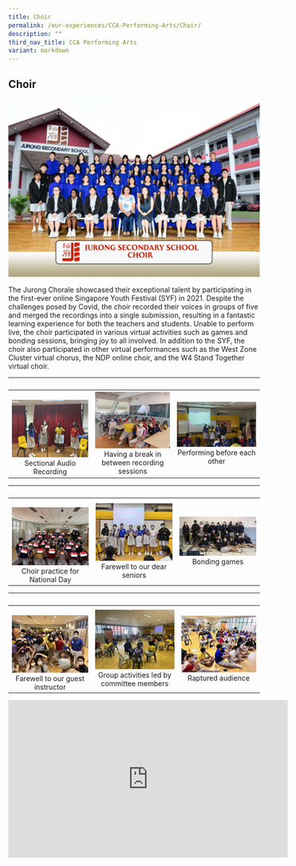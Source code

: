 ```yaml
---
title: Choir
permalink: /our-experiences/CCA-Performing-Arts/Choir/
description: ""
third_nav_title: CCA Performing Arts
variant: markdown
---
```

## Choir

![](/images/CHOIR_FORMAL.jpg)

The Jurong Chorale showcased their exceptional talent by participating in the first-ever online Singapore Youth Festival (SYF) in 2021. Despite the challenges posed by Covid, the choir recorded their voices in groups of five and merged the recordings into a single submission, resulting in a fantastic learning experience for both the teachers and students. Unable to perform live, the choir participated in various virtual activities such as games and bonding sessions, bringing joy to all involved. In addition to the SYF, the choir also participated in other virtual performances such as the West Zone Cluster virtual chorus, the NDP online choir, and the W4 Stand Together virtual choir.

|&nbsp;&nbsp; |&nbsp;&nbsp; |   |  
|---|---|---|  
|&nbsp;![](/images/JS-Choir_1.jpg) <center>Sectional Audio Recording</center> | ![](/images/JS2-Choir_2.jpg) <center>Having a break in between recording sessions</center> | ![](/images/JS3-Choir_3.jpg) <center>Performing before each other</center> |


|&nbsp;&nbsp; |&nbsp;&nbsp; |   |  
|---|---|---|  
|&nbsp;![](/images/JS4Choir_4.jpg) <center>Choir practice for National Day</center> | ![](/images/JS5-Choir_5.jpg)<center>Farewell to our dear seniors</center> | ![](/images/JS6-Choir_7.jpg)<center>Bonding games</center> |


|&nbsp;&nbsp; |&nbsp;&nbsp; |   |  
|---|---|---|  
|&nbsp;![](/images/JS_Choir_6.jpg) <center>Farewell to our guest instructor</center> |![](/images/JS_Choir_8.jpg) <center>Group activities led by committee members</center> | ![](/images/JS_Choir_9.jpg) <center>Raptured audience</center> |

<iframe width="560" height="315" src="https://www.youtube.com/embed/1LFx7bpRbYs" title="YouTube video player" frameborder="0" allow="accelerometer; autoplay; clipboard-write; encrypted-media; gyroscope; picture-in-picture; web-share" allowfullscreen=""></iframe>

